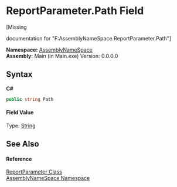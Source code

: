 # ReportParameter.Path Field
 

\[Missing <summary> documentation for "F:AssemblyNameSpace.ReportParameter.Path"\]

**Namespace:**&nbsp;<a href="6bcc80ef-5cfd-db5f-1eb2-7297d1c16397">AssemblyNameSpace</a><br />**Assembly:**&nbsp;Main (in Main.exe) Version: 0.0.0.0

## Syntax

**C#**<br />
``` C#
public string Path
```


#### Field Value
Type: <a href="http://msdn2.microsoft.com/en-us/library/s1wwdcbf" target="_blank">String</a>

## See Also


#### Reference
<a href="424e35aa-7ff3-06d5-938d-f5af7f87dadf">ReportParameter Class</a><br /><a href="6bcc80ef-5cfd-db5f-1eb2-7297d1c16397">AssemblyNameSpace Namespace</a><br />